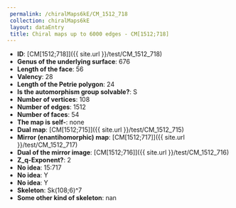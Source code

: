 ```yaml
--- 
 permalink: /chiralMaps6kE/CM_1512_718 
 collection: chiralMaps6kE
 layout: dataEntry
 title: Chiral maps up to 6000 edges - CM[1512;718]
---
```


- **ID**: [CM[1512;718]]({{ site.url }}/test/CM_1512_718)
- **Genus of the underlying surface**: 676
- **Length of the face**: 56
- **Valency**: 28
- **Length of the Petrie polygon**: 24
- **Is the automorphism group solvable?**: S
- **Number of vertices**: 108
- **Number of edges**: 1512
- **Number of faces**: 54
- **The map is self-**: none
- **Dual map**: [CM[1512;715]]({{ site.url }}/test/CM_1512_715)
- **Mirror (enantihomorphic) map**: [CM[1512;717]]({{ site.url }}/test/CM_1512_717)
- **Dual of the mirror image**: [CM[1512;716]]({{ site.url }}/test/CM_1512_716)
- **Z_q-Exponent?**: 2
- **No idea**:  15:717
- **No idea**: Y
- **No idea**: Y
- **Skeleton**: Sk(108;6)^7
- **Some other kind of skeleton**: nan
